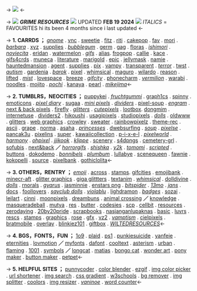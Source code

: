 -> ![](https://media.discordapp.net/attachments/946308735775698947/1077569470920413184/Untitled4_20230221203449.png) <-

-> ![](https://pixelbank.neocities.org/decome/wings/8dc3642b.gif) ***GRIME RESOURCES*** ![](https://pixelbank.neocities.org/decome/wings/9d4a2809.gif)
UPDATED **FEB 19 2024**
![](https://pixelbank.neocities.org/decome/bows/651fd7e3.gif) *ITALICS* = FAVOURITES 
hi its been 4 months since i last updated <-

-> **1. CARRDS ；**
[*gnome*](https://gnome.crd.co) . [vnc](https://vnc.crd.co) . [sweetie](https://sweetie.crd.co) . [fitz](https://fitz.crd.co) . [riti](https://riti.crd.co) . [cakepop](https://cakepop.crd.co) . [fav](https://fav.crd.co) . [mori](https://mori.ju.mp) . [*barbara*](https://barbara.crd.co/) . [xyz](https://xyz.crd.co) . [supplies](https://supplies.ju.mp) . [*bubblegum*](https://bubblegum.uwu.ai) . [germ](https://germ.crd.co) . [gag](https://gag.ju.mp) . [floras](https://floras.uwu.ai) . [*ishimori*](https://ishimori.crd.co) . [*noviecita*](https://noviecita.crd.co) .  [eridan](https://eridan.crd.co) . [watermelon](https://watermelon.crd.co) . [*gifs*](https://gifs.crd.co) . [alias](https://alias.crd.co). [frogpop](https://frogpop.crd.co) . [callie](https://callie.crd.co) . [kace](https://kace.crd.co) . [gifs4crds](https://gifs4crds.carrd.co) . [muneca](https://xn--mueca-pta.crd.co) . [literature](https://literature.crd.co) . [marigold](https://marigold.crd.co) . [epic](https://epic.crd.co) . [jellymask](https://jellymask.carrd.co) . [namie](https://namie.uwu.ai) . [hauntedmansion](https://hauntedmansion.crd.co) . [agent](https://agent.crd.co) . [supplies](https://supplies.ju.mp) . [pix](https://pix.crd.co) . [vampy](https://vampy.ju.mp) . [transparent](https://transparent.crd.co) . [*terror*](https://terror.crd.co) . [twst](https://twst.ju.mp) . [*autism*](https://autism.crd.co) . [gardenia](https://gardenia.ju.mp) . [*barok*](https://barok.crd.co) . [pixel](https://pixel.crd.co) . [whimsical](https://whimsical.crd.co) . [maguro](https://maguro.carrd.co) . [wilardo](https://wilardo.crd.co) . [reason](https://reason.crd.co) . [lifted](https://lifted.crd.co) . [*mist*](https://mist.drr.ac) . [lovespace](https://lovespace.carrd.co) . [breeze](https://breeze.crd.co) . [*gifcity*](https://gifcity.carrd.co) . [phonecharm](https://phonecharm.carrd.co) . [*vermilion*](https://vermillion.drr.ac) . [warabi](https://warabi.crd.co) . [noodles](https://noodles.crd.co) . [mojito](https://mojito.uwu.ai) . [*pochi*](https://pochi.crd.co) . [kanaya](https://kanaya.crd.co) . [pearl](https://pearl.uwu.ai) . [*mikejima*](https://mikejima.crd.co)<-

-> **2. TUMBLRS，NEOCITIES ；**
[puppykei](https://puppykei.tumblr.com/) . [*fruchtgummi*](https://fruchtgummi.tumblr.com) . [graph1cs](https://graph1cs.tumblr.com/) . [spinny](https://tinythingsspinning.tumblr.com/) . [emoticons](https://qt-emoticons.tumblr.com/) . [*pixel diary*](https://pixel-diary.tumblr.com/) . [sugaa](https://sugaa.tumblr.com/post/70120611883/favicon-masterpost) . [*mini pixels*](https://mini-pixels-blog.tumblr.com/page/4) . [*dividers*](https://tenshiikisu.tumblr.com/post/81355425394/here-are-my-kawaii-pixel-dividers-ive-saved-up) . [pixel-soup](https://pixel-soup.tumblr.com/tagged/text) . [*engram*](https://engrampixel.tumblr.com/) . [next & back pixels](https://princess-pixel.tumblr.com/post/31497364020/kawaii-next-back-buttons-request) . [firefly](https://firefly-graphics.tumblr.com/) . [*glitters*](https://animatedglittergraphics-n-more.tumblr.com/) . [*cutepixels*](https://cutepixels.tumblr.com/) . [lootbox](https://lootbox.tumblr.com/). [dongmim](https://dongmim.tumblr.com/) . [internetuse](https://momsagainstinternetuse-archive.tumblr.com/) . [dividers2](https://rnortal.tumblr.com/post/68194353196/dividers-masterpost) . [hikoushi](https://hikoushi.tumblr.com/favicons) . [usagipixels](https://usagipixels.tumblr.com/) . [studiopixels](https://studiopixels.tumblr.com/) . [*dolls*](https://sayclubdoll.tumblr.com/archive) . [oldwww](https://oldwww.tumblr.com/tagged/blinkies) . [glitters](https://glittertextisgroovy.tumblr.com/tagged/blinkies) . [web graphics](https://cutewebgraphics.tumblr.com/tagged/blinkies) . [crowley](https://emocrowleyyy.tumblr.com/tagged/blinkies) . [sweater](https://gaysweaters.tumblr.com/post/81788850241/a-bunch-of-theme-stuff-masterpost) . [rainbowpixelz](https://rainbowpixelz-blog.tumblr.com/) . [theme-rec](https://theme-rec.tumblr.com/post/90275757603/pixel-masterpost) . [ascii](https://ascii-yume.tumblr.com/) . [grape](https://pixelgrape.tumblr.com/) . [norma](https://norma2d.tumblr.com) . [asaha](http://vpandav.tumblr.com) . [*princesses*](https://kawaii-pixelprincess.tumblr.com/) . [dwebsurfing](https://oldwebsurfing.tumblr.com/) . [*soup*](https://pixel-soup.tumblr.com) . [*pixelse*](https://pixelse.tumblr.com) . [pancak3u](https://pancak3u.tumblr.com) . [pixelins](https://pixelins.tumblr.com/post/175922561017) . [super](https://super-cute-pixels.tumblr.com) . [kawaiicollection](https://kawaiipixelcollection.tumblr.com/post/178142964381/source-httpwwwlovecandiedcom) . [p-i-x-e-l](https://p-i-x-e-l-s.tumblr.com/post/5739115205) . [*pixelworld*](https://pixel-world.tumblr.com/post/40255573255/transporttravel) . [*harmony*](https://pixel-harmony.tumblr.com/post/16681164784/pixel-dreams-hausofgiselle) . [*ohpixel*](https://ohpixels.tumblr.com/) . [*jjikook*](https://jjikook-remade-blog.tumblr.com/tagged/pixels) . [*klippe*](https://klipple.tumblr.com/themes) . [scenery](https://animescenery.tumblr.com/) . [s4dpngs](https://s4dpngs.tumblr.com/) . [cemetery-grl](https://cemetery-grl.tumblr.com/tagged/web%20graphics) . [sofubis](https://sofubis.tumblr.com/) . [next&back](https://princess-pixel.tumblr.com/post/31497364020/kawaii-next-back-buttons-request) **／** *[horrorgifs](https://horrorgifs.neocities.org/)* . [*shishka*](https://shishka.neocities.org/shishka/new.html) . [*y2k*](https://y2k.neocities.org) . [*tomomi*](https://tomomi.neocities.org/) . [*scripted*](https://scripted.neocities.org/) . [buttons](https://buttonwall.neocities.org/) . [dokodemo](https://dokodemo.neocities.org/materials/index.html) . [*bonnibels*](https://graphic.neocities.org/) . [*plumbum*](https://plumbum.neocities.org/index.html) . [lullabye](https://lullabye.neocities.org/) . [scenequeen](https://scenequeen.neocities.org/) . [fawnie](https://fawnie.neocities.org/) . [kokopelli](https://kokopelli.neocities.org/coding.html) . [source](https://wesource.neocities.org/) . [pixelbank](https://pixelbank.neocities.org) . [gothiclolita](https://gothiclolita.neocities.org/materials#btt)<-

-> **3. OTHERS，RENTRY ；**
*[emoji](https://emoji.pooftie.me/)* . [across](http://across.xxxxxxxx.jp/zai.htm) . [stamps](https://cyber.dabamos.de/88x31/index.html). [gifcities](https://gifcities.org/) . [emojibank](http://emojibank.com/#!%E5%8F%B3) . [minecr-aft](https://www.deviantart.com/minecr-aft/gallery) . [glitter graphics](https://www.glitter-graphics.com/latest/) . [giga glittters](https://www.gigaglitters.com/) . [textanim](https://textanim.com/) . [*whimsical*](http://whimsical.heartette.net/about) . [dolldivine](https://www.dolldivine.com/) . [*dolls*](https://gifswap.blogspot.com/2013/11/blog-post_20.html?m=1) . [rnorals](https://www.deviantart.com/rnorals/gallery) . [*gyarus*](http://nyancyan.weebly.com/a-lots-of-gyaru-pixels) . [jasminnie](http://jasminnie.weebly.com/) . [enstars png](https://drive.google.com/drive/u/0/mobile/folders/1wTEb46GrGIlAK0lhhN6Ihm4l40GJPkDj) . [*bitspider*](https://www.deviantart.com/8-bitspider/gallery/55688197/bits) . [*13mo*](https://www.deviantart.com/13mo) . [*jans*](http://jansgraphics.com/Graphics/) . [docs](https://docs.google.com/document/u/0/d/1btEBDaOrgRO9CLQlo4S2iK-S8hlhy-LR-ewufAlEDcI/mobilebasic) . [foollovers](https://foollovers.com/mat/menuicon.html) . [*sayclub dolls*](http://www.u.arizona.edu/~patricia/cute-collection/doll/sayclub-dolls/sayclub-dolls.htm) . [*violablu*](https://violablu.net/) . [lighdramon](https://www.deviantart.com/lighdramon/favourites/71494295/stamps-etc-) . [*badges*](https://web.badges.world/) . [sozai](https://sozai.pooftie.me/) . [lejlart](https://www.lejlart.com/apple.html) . [cinni](https://cinni.net/) . [moonpixels](http://www.moonpixels.nl/) . [dreambuns](https://dream-buns.tumblr.com/) . [animal crossing](https://kelseycrossing.com/tagged/masterpost) **／** [knowledge](https://rentry.co/knowledge) . [masqueradeball](https://rentry.co/masqueradeball) . [mutya](https://rentry.co/mutya) . [res](https://rentry.org/res) . [butter](https://rentry.co/butter) . [codesies](https://rentry.co/codesies) . [scp](https://rentry.co/scp) . [cellbit](https://rentry.co/cellbit) . [resources](https://rentry.co/resources) . [zerodaying](https://rentry.co/zerodaying) . [20by20pride](https://rentry.co/20by20pride) . [scrapbooks](https://rentry.co/scrapbooks) . [nasjanganlupaknas](https://rentry.co/nasjanganlupaknas) . [basic](https://rentry.co/basic) . [luvrs](https://rentry.co/luvrs) . [rescs](https://rentry.co/rescs) . [stamps](https://rentry.co/stamps) . [graphics](https://rentry.co/graphics) . [rose](https://rentry.co/roses-resources) . [gfx](https://rentry.co/gfx) . [vz2](https://rentry.co/vz2aw) . [*vamptism*](https://rentry.co/vamptism) . [cielpixels](https://rentry.co/cielpixels) . [bratmobile](https://rentry.co/bratmobile) . [overlay](https://www.pinterest.com/muukusunokii/rentry-decor-3/) . [blinkiez101](https://rentry.co/blinkiez101) . [giftbox](https://rentry.co/giftbox) . *[WILTEDRESOURCES](https://rentry.co/WILTEDRESOURCES)*<-

-> **4. BGS，FONTS，FUN ；**
[1o9](https://1o9.tumblr.com/archive) . [plaid](https://www.istockphoto.com/vectors/plaid-background) . [ps1](https://ps1.tumblr.com/) . [punkiesuicide](https://weheartit.com/punkiesuicide/collections/176922931-__?usr=65435547) . [yanfeie](https://weheartit.com/yanfeie/collections/181821302-carrd-backgrounds?usr=67208629) . [eternities](https://weheartit.com/eternities?usr=65035607&page=2) . [lovmotion](https://lovmotion.tumblr.com/post/653903398331203584/background-gifs-cr-to-original-maker/amp) **／** [myfonts](https://www.myfonts.com/WhatTheFont/) . [dafont](https://www.dafont.com/) . [cooltext](https://cooltext.com/) . [asterism](https://asterism-m.com/) . [urban](https://www.urbanfonts.com/) . [flaming](https://flamingtext.com/All-Logos) . [1001](https://www.1001fonts.com/) . [symbols](https://listography.com/softies) **／** [longcat](http://long.cat/) . [matias](https://matias.ma/nsfw/) . [bongo cat](https://bongo.cat/) . [wonder art](https://aidn.jp/wowa/) . [pony maker](https://ponylumen.net/games/3d-pony-creator/) . [button maker](http://webbuttonmaker.great-site.net/?i=3) . [petpet](https://benisland.neocities.org/petpet/)<-

-> **5. HELPFUL SITES ；**
[punnycoder](https://www.punycoder.com/) . [color blender](https://meyerweb.com/eric/tools/color-blend/#:::hex) . [ezgif](https://ezgif.com/) . [img color picker](https://imagecolorpicker.com/) . [url shortener](https://free-url-shortener.rb.gy/) . [img search](https://www.labnol.org/reverse/) . [css gradient](https://cssgradient.io/) . [w3schools](https://www.w3schools.com/html/) . [bg remover](https://www.remove.bg/) . [img splitter](https://splitter.imageonline.co/) . [coolors](https://coolors.co/) . [img resizer](https://waifu2x.booru.pics/) . [*vaninoe*](https://pastebin.com/u/vaninoe) . [word counter](https://wordcounter.net/)<-
